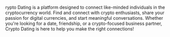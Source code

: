 rypto Dating is a platform designed to connect like-minded individuals in the cryptocurrency world. Find and connect with crypto enthusiasts, share your passion for digital currencies, and start meaningful conversations. Whether you're looking for a date, friendship, or a crypto-focused business partner, Crypto Dating is here to help you make the right connections!
